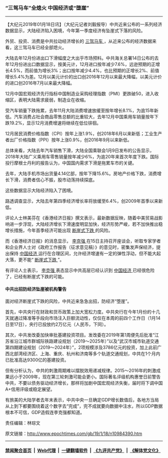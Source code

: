 ### “三驾马车”全熄火 中国经济或“堕崖”
------------------------

<p>
 【大纪元2019年01月18日讯】（大纪元记者刘毅报导）中共近来公布的一系列经济数据显示，大陆经济陷入困境，今年第一季度经济有坠崖式下落的风险。
</p>
<p>
 外贸、投资、消费是中共拉动经济增长的
 <a href="http://www.epochtimes.com/gb/tag/%E4%B8%89%E9%A9%BE%E9%A9%AC%E8%BD%A6.html">
  三驾马车
 </a>
 ，从近来公布的经济数据来看，这三驾马车已经全部熄火。
</p>
<p>
 大陆去年12月份进出口下滑幅度之大出乎市场预料。中共海关总署14日公布的去年12月份进出口数据显示，按美元计，12月进口按年减少7.6%，远逊预期的正增长4.5%，而前值为增长3%；出口按年减少4.4%，也比预期的正增长2%、前值增长5.4%为差。12月以美元计价的出口创2016年12月以来最大降幅，以美元计价的进口创2016年7月以来最大降幅。
</p>
<p>
 12月中国宏观经济先行指标中国制造业采购经理指数（PMI）更跌破50，进入收缩区，表明大陆需求疲弱，制造业在收缩。
</p>
<p>
 受汽车销量下跌拖累，去年11月大陆消费增速放缓至按年增长8.1%，为逾15年新低。汽车消费占社会商品零售总额的比重较大，去年12月中国乘用车销量按年下跌19.2%，显示12月消费增速将继续在低位徘徊。
</p>
<p>
 12月居民消费价格指数（CPI）按年上涨1.9%，创2018年6月以来新低；工业生产者出厂价格指数（PPI）按年上涨0.9%，创2016年9月以来新低。
</p>
<p>
 总体来看，大陆去年汽车销售下滑，大陆全国乘联会1月9日发布的公告显示，2018年大陆广义乘用车零售销量按年减少6%，为逾20年来首次年度下跌。国际投行摩根士丹利的报告认为，中国国内需求下滑是拖累车市的关键。
</p>
<p>
 去年，大陆手机市场出货量4.14亿部，按年下降15.6%。房地产价格下跌，消费增长下滑，消费者信心不振，股市动荡持续探底。
</p>
<p>
 这些数据显示大陆经济陷入了困境。
</p>
<p>
 路透调查显示，大陆去年第四季经济增长率将放缓至6.4%，创2009年首季以来新低。
</p>
<p>
 评论人士林美芬在《香港经济日报》撰文表示，最新数据反映，随着中美贸易战影响进一步浮现，大陆经济增长下滑速度明显加快，经济形势严峻，若不加快推出稳增长措施，今年首季经济可能出现
 <a href="http://www.epochtimes.com/gb/tag/%E6%96%AD%E5%B4%96%E5%BC%8F%E4%B8%8B%E8%B7%8C.html">
  断崖式下跌
 </a>
 的风险。
</p>
<p>
 而《香港经济日报》的消息显示，
 <a href="http://www.epochtimes.com/gb/tag/%E6%9D%8E%E5%85%8B%E5%BC%BA.html">
  李克强
 </a>
 在15日主持召开座谈会，听取专家学者和企业界人士对《政府工作报告（征求意见稿）》的意见时，密集发声保经济，提出保持
 <a href="http://www.epochtimes.com/gb/tag/%E4%B8%AD%E5%9B%BD%E7%BB%8F%E6%B5%8E.html">
  中国经济
 </a>
 运行在合理区间，允许经济增速有一定的弹性浮动，但不能大起大落，更不能“
 <a href="http://www.epochtimes.com/gb/tag/%E6%96%AD%E5%B4%96%E5%BC%8F%E4%B8%8B%E8%B7%8C.html">
  断崖式下跌
 </a>
 ”。
</p>
<p>
 有评论人士表示，
 <a href="http://www.epochtimes.com/gb/tag/%E6%9D%8E%E5%85%8B%E5%BC%BA.html">
  李克强
 </a>
 表态显示中共高层已经认识到
 <a href="http://www.epochtimes.com/gb/tag/%E4%B8%AD%E5%9B%BD%E7%BB%8F%E6%B5%8E.html">
  中国经济
 </a>
 已经很危险了，已经有断崖式下跌的可能。
</p>
<h4>
 中共出招防经济坠崖被机构警告
</h4>
<p>
 面对经济断崖式下跌的风险，中共近来急急出招，防经济“堕崖”。
</p>
<p>
 首先，中共央行在财政和货币政策上加大宽松力度。中共央行在今年1月份的十几天就通过降准等手段向市场注入巨额流动性，仅仅在本周的前四个工作日（1月14日至17日），央行已投放约2万亿元（人民币，下同）。
</p>
<p>
 其次，中共发改委加快审批基建投资项目。发改委在2019年第1周便先后批准“江苏省沿江城市群城际铁路建设规划（2019～2025年）”以及“武汉市城市轨道交通第四期建设规划（2019～2024年）”，2项规模涉及3786亿元的投资，加上此前广西北部湾经济区、上海、重庆、杭州和济南等多个轨道交通规划，中共在1个月内已批准高达9300亿的基建投资。
</p>
<p>
 但有分析认为，中共的刺激周期难以摆脱效用递减规律。2015～2016年的刺激成果远小于2009年，现在第三轮刺激可能会更小。国际著名评级机构惠誉日前警告中共，不要以债务驱动经济增长，那样将加剧中国宏观经济失衡，届时将下调中国A+信用评级或稳定展望。
</p>
<p>
 有旅美的大陆学者去年末表示，中共中央一旦确定GDP增长数值后，各地方当局从上到下都要围绕着这个数字去“完成”，完不成就要向数据中注水，所以GDP数据根本不可信，GDP造假连李克强都知道。
</p>
<p>
 责任编辑：林琮文
</p>

原文链接：http://www.epochtimes.com/gb/19/1/18/n10984390.htm


------------------------
#### [禁闻聚合首页](https://github.com/gfw-breaker/banned-news/blob/master/README.md) &nbsp;|&nbsp; [Web代理](https://github.com/gfw-breaker/open-proxy/blob/master/README.md) &nbsp;|&nbsp; [一键翻墙软件](https://github.com/gfw-breaker/nogfw/blob/master/README.md) &nbsp;|&nbsp; [《九评共产党》](https://github.com/gfw-breaker/9ping.md/blob/master/README.md#九评之一评共产党是什么) &nbsp;|&nbsp; [《解体党文化》](https://github.com/gfw-breaker/jtdwh.md/blob/master/README.md#绪论)